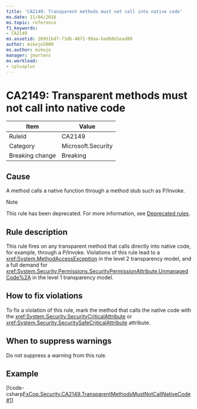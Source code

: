 ```yaml
---
title: 'CA2149: Transparent methods must not call into native code'
ms.date: 11/04/2016
ms.topic: reference
f1_keywords:
- CA2149
ms.assetid: 28951bd7-f3db-4871-99aa-bad68d1ead80
author: mikejo5000
ms.author: mikejo
manager: jmartens
ms.workload:
- cplusplus
---
```

# CA2149: Transparent methods must not call into native code

|Item|Value|
|-|-|
|RuleId|CA2149|
|Category|Microsoft.Security|
|Breaking change|Breaking|

## Cause
A method calls a native function through a method stub such as P/Invoke.

> [!NOTE]
> This rule has been deprecated. For more information, see [Deprecated rules](fxcop-unported-deprecated-rules.md).

## Rule description
This rule fires on any transparent method that calls directly into native code, for example, through a P/Invoke. Violations of this rule lead to a <xref:System.MethodAccessException> in the level 2 transparency model, and a full demand for <xref:System.Security.Permissions.SecurityPermissionAttribute.UnmanagedCode%2A> in the level 1 transparency model.

## How to fix violations
To fix a violation of this rule, mark the method that calls the native code with the <xref:System.Security.SecurityCriticalAttribute> or <xref:System.Security.SecuritySafeCriticalAttribute> attribute.

## When to suppress warnings
Do not suppress a warning from this rule.

## Example
[!code-csharp[FxCop.Security.CA2149.TransparentMethodsMustNotCallNativeCode#1](../code-quality/codesnippet/CSharp/ca2149-transparent-methods-must-not-call-into-native-code_1.cs)]

